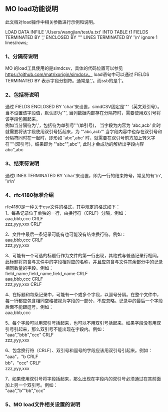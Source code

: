 ## MO load功能说明
此文档对load操作中相关参数进行示例和说明。

LOAD DATA INFILE '/Users/wangjian/test/a.txt' INTO TABLE t1 FIELDS TERMINATED BY ',' ENCLOSED BY '\"' LINES TERMINATED BY '\n' ignore 1 lines/rows;
### 1、分隔符说明
MO 的load工具使用的是simdcsv，具体的代码位置可以参见 https://github.com/matrixorigin/simdcsv。
load语句中可以通过 FIELDS TERMINATED BY 表示字段分割符。通常是','。而ssb的是'|'。

### 2、包括符说明
通过 FIELDS ENCLOSED BY 'char'来设置，simdCSV固定是'"'（英文双引号）。当不设置该字段值，默认即为'"', 当列数据内部存在分隔符时，需要使用双引号将该字段包围起来。  
例如当分隔符为','，包括符为单引号'''(单引号)， 当字段为内容为 'abc,acb' 此时就需要将该字段使用双引号括起来，为 "'abc,acb'" 
当字段内容中也存在双引号和分隔符同时在一起时，即形如 'abc",abc' 时，就需要在双引号前方加上转义字符'"'(双引号)，结果即为 "'abc"",abc'", 此时才会成功的解析出字段内容
abc",abc

### 3、结束符说明
通过LINES TERMINATED BY 'char'来设置，即为一行的结束符号，常见的有'\n', '\r\n'

### 4、rfc4180标准介绍
rfc4180是一种关于csv文件的格式，其中规定的格式如下：  
1、每条记录位于单独的一行，由换行符（CRLF）分隔，例如：  
aaa,bbb,ccc CRLF  
zzz,yyy,xxx CRLF

2、文件中最后一条记录可能有也可能没有结束换行符。例如：  
aaa,bbb,ccc CRLF  
zzz,yyy,xxx

3、可能有一个可选的标题行作为文件的第一行出现，其格式与普通记录行相同。此标题将包含与文件中的字段相对应的名称，并且应包含与文件其余部分中的记录相同数量的字段。例如：  
field_name,field_name,field_name CRLF  
aaa,bbb,ccc CRLF  
zzz,yyy,xxx CRLF

4、在标题和每条记录中，可能有一个或多个字段，以逗号分隔。在整个文件中，每一行都应包含相同空格被视为字段的一部分，不应忽略。记录中的最后一个字段后面不能跟逗号。例如：  
aaa,bbb,ccc

5、每个字段可以用双引号括起来，也可以不用双引号括起来。如果字段没有用双引号引起来，那么双引号不能出现在字段内。例如：  
"aaa","bbb","ccc" CRLF  
zzz,yyy,xxx 

6、包含换行符（CRLF）、双引号和逗号的字段应该用双引号引起来。例如：  
"aaa"，"b CRLF  
bb"，"ccc" CRLF  
zzz,yyy,xxx 

7、如果使用双引号将字段括起来，那么出现在字段内的双引号必须通过在其前面加上另一个双引号。例如：  
"aaa","b""bb","ccc"  

### 5、MO load文件相关设置的说明
